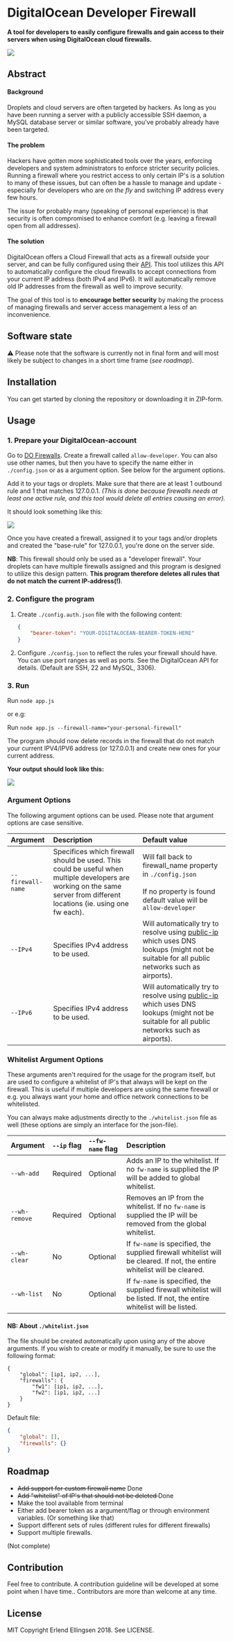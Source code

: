 # DigitalOcean Developer Firewall


**A tool for developers to easily configure firewalls and gain access to their servers when using DigitalOcean cloud firewalls.**

<img src="https://i.imgur.com/XggRPgd.png">

## Abstract

#### Background

Droplets and cloud servers are often targeted by hackers. As long as you have been running a server with a publicly accessible SSH daemon, a MySQL database server or similar software, you've probably already have been targeted.

#### The problem

Hackers have gotten more sophisticated tools over the years, enforcing developers and system administrators to enforce stricter security policies. Running a firewall where you restrict access to only certain IP's is a solution to many of these issues, but can often be a hassle to manage and update - especially for developers who are *on the fly* and switching IP address every few hours. 

The issue for probably many (speaking of personal experience) is that security is often compromised to enhance comfort (e.g. leaving a firewall open from all addresses).

#### The solution

DigitalOcean offers a Cloud Firewall that acts as a firewall outside your server, and can be fully configured using their [API](https://developers.digitalocean.com/documentation/v2/). This tool utilizes this API to automatically configure the cloud firewalls to accept connections from your current IP address (both IPv4 and IPv6). It will automatically remove old IP addresses from the firewall as well to improve security. 

The goal of this tool is to **encourage better security** by making the process of managing firewalls and server access management a less of an inconvenience.

## Software state

⚠️ Please note that the software is currently not in final form and will most likely be subject to changes in a short time frame (*see roadmap*).

## Installation

You can get started by cloning the repository or downloading it in ZIP-form.


## Usage

### 1. Prepare your DigitalOcean-account

Go to [DO Firewalls](https://cloud.digitalocean.com/networking/firewalls). Create a firewall called `allow-developer`. You can also use other names, but then you have to specify the name either in `./config.json` or as a argument option. See below for the argument options. 

 Add it to your tags or droplets. Make sure that there are at least 1 outbound rule and 1 that matches 127.0.0.1. *(This is done because firewalls needs at least one active rule, and this tool would delete all entries causing an error).*

It should look something like this:

<img src="https://i.imgur.com/EGYSjeT.png" style="max-height: 200px;"> 

Once you have created a firewall, assigned it to your tags and/or droplets and created the "base-rule" for 127.0.0.1, you're done on the server side.

**NB**: This firewall should only be used as a "developer firewall". Your droplets can have multiple firewalls assigned and this program is designed to utilize this design pattern. **This program therefore deletes all rules that do not match the current IP-address(!)**. 

### 2. Configure the program

1. Create `./config.auth.json` file with the following content:

	``` JSON
	{
	    "bearer-token": "YOUR-DIGITALOCEAN-BEARER-TOKEN-HERE"
	}
	```

2. Configure `./config.json` to reflect the rules your firewall should have. You can use port ranges as well as ports. See the DigitalOcean API for details. (Default are SSH, 22 and MySQL, 3306). 

### 3. Run 

Run `node app.js`

or e.g:

Run `node app.js --firewall-name="your-personal-firewall"`

The program should now delete records in the firewall that do not match your current IPV4/IPV6 address (or 127.0.0.1) and create new ones for your current address.

**Your output should look like this:**

<img src="https://i.imgur.com/jE8sBGm.png" style="max-height: 200px;">

### Argument Options
The following argument options can be used. Please note that argument options are case sensitive.

|Argument|Description|Default value|
|:--------|:-----------|:-------------|
|`--firewall-name`|Specifices which firewall should be used. This could be useful when multiple developers are working on the same server from different locations (ie. using one fw each).|Will fall back to firewall_name property in `./config.json`<br><br>If no property is found default value will be `allow-developer`|
|`--IPv4`|Specifies IPv4 address to be used.|Will automatically try to resolve using [public-ip](https://www.npmjs.com/package/public-ip) which uses DNS lookups (might not be suitable for all public networks such as airports).|
|`--IPv6`|Specifies IPv4 address to be used.|Will automatically try to resolve using [public-ip](https://www.npmjs.com/package/public-ip) which uses DNS lookups (might not be suitable for all public networks such as airports).|

### Whitelist Argument Options
These arguments aren't required for the usage for the program itself, but are used to configure a whitelist of IP's that always will be kept on the firewall. This is useful if multiple developers are using the same firewall or e.g. you always want your home and office network connections to be whitelisted.

You can always make adjustments directly to the `./whitelist.json` file as well (these options are simply an interface for the json-file). 

|Argument|`--ip` flag|`--fw-name` flag|Description|
|:--------|:-----------|:-----------|:-----------|
|`--wh-add`|Required|Optional|Adds an IP to the whitelist. If no `fw-name` is supplied the IP will be added to global whitelist.|
|`--wh-remove`|Required|Optional|Removes an IP from the whitelist. If no `fw-name` is supplied the IP will be removed from the global whitelist.|
|`--wh-clear`|No|Optional|If `fw-name` is specified, the supplied firewall whitelist will be cleared. If not, the entire whitelist will be cleared.|
|`--wh-list`|No|Optional|If `fw-name` is specified, the supplied firewall whitelist will be listed. If not, the entire whitelist will be listed.|

#### NB: About `./whitelist.json`
The file should be created automatically upon using any of the above arguments. If you wish to create or modify it manually, be sure to use the following format:

```
{
    "global": [ip1, ip2, ...],
    "firewalls": {
    	"fw1": [ip1, ip2, ...],
    	"fw2": [ip1, ip2, ...]
    }
}
```

Default file:

````JSON
{
    "global": [],
    "firewalls": {}
}
````



## Roadmap 

* <strike>Add support for custom firewall name</strike> Done
* <strike>Add "whitelist" of IP's that should not be deleted </strike> Done
* Make the tool available from terminal
* Either add bearer token as a argument/flag or through environment variables. (Or something like that)
* Support different sets of rules (different rules for different firewalls)
* Support multiple firewalls.

(Not complete)

## Contribution

Feel free to contribute. A contribution guideline will be developed at some point when I have time.. Contributors are more than welcome at any time. 

## License
MIT Copyright Erlend Ellingsen 2018. See LICENSE.
